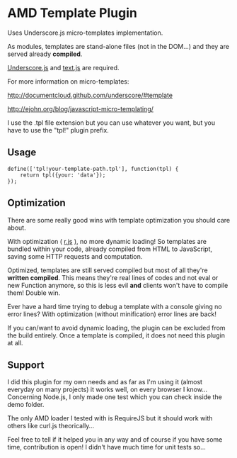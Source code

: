 # AMD Template Plugin

Uses Underscore.js micro-templates implementation.

As modules, templates are stand-alone files (not in the DOM…) and they are served already **compiled**.

[Underscore.js](http://underscorejs.org/) and [text.js](https://github.com/requirejs/text) are required.

For more information on micro-templates:

http://documentcloud.github.com/underscore/#template

http://ejohn.org/blog/javascript-micro-templating/

I use the .tpl file extension but you can use whatever you want, but you have to use the "tpl!" plugin prefix.

## Usage
```
define(['tpl!your-template-path.tpl'], function(tpl) {
	return tpl({your: 'data'});
});
```

## Optimization

There are some really good wins with template optimization you should care about.

With optimization ( [r.js](http://requirejs.org/docs/optimization.html) ), no more dynamic loading! So templates are bundled within your code, already compiled from HTML to JavaScript, saving some HTTP requests and computation.

Optimized, templates are still served compiled but most of all they're **written compiled**. This means they're real lines of codes and not eval or new Function anymore, so this is less evil **and** clients won't have to compile them! Double win.

Ever have a hard time trying to debug a template with a console giving no error lines? With optimization (without minification) error lines are back!

If you can/want to avoid dynamic loading, the plugin can be excluded from the build entirely. Once a template is compiled, it does not need this plugin at all.

## Support

I did this plugin for my own needs and as far as I'm using it (almost everyday on many projects) it works well, on every browser I know… Concerning Node.js, I only made one test which you can check inside the demo folder.

The only AMD loader I tested with is RequireJS but it should work with others like curl.js theorically…

Feel free to tell if it helped you in any way and of course if you have some time, contribution is open! I didn't have much time for unit tests so…
